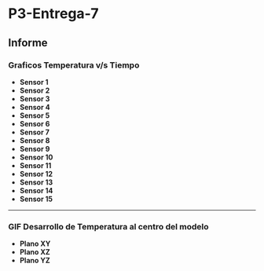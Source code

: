 # P3-Entrega-7

## Informe

### Graficos Temperatura v/s Tiempo

* **Sensor 1**
* **Sensor 2**
* **Sensor 3**
* **Sensor 4**
* **Sensor 5**
* **Sensor 6**
* **Sensor 7**
* **Sensor 8**
* **Sensor 9**
* **Sensor 10**
* **Sensor 11**
* **Sensor 12**
* **Sensor 13**
* **Sensor 14**
* **Sensor 15**
***

### GIF Desarrollo de Temperatura al centro del modelo

* **Plano XY**
* **Plano XZ**
* **Plano YZ**
